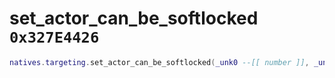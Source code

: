 # set_actor_can_be_softlocked `0x327E4426`

```lua
natives.targeting.set_actor_can_be_softlocked(_unk0 --[[ number ]], _unk1 --[[ number ]])
```